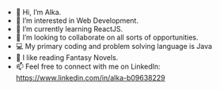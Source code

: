 - 👋 Hi, I’m Alka.
- 👀 I’m interested in Web Development.
- 🌱 I’m currently learning ReactJS.
- 💞️ I’m looking to collaborate on all sorts of opportunities.
- 💻 My primary coding and problem solving language is Java
- 📖 I like reading Fantasy Novels.
- 📫 Feel free to connect with me on LinkedIn: https://www.linkedin.com/in/alka-b09638229
